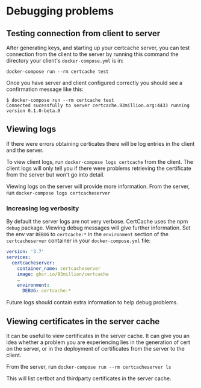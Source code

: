 # Debugging problems

## Testing connection from client to server

After generating keys, and starting up your certcache server, you can test connection from the client to the server by running this command the directory your client's `docker-compose.yml` is in:

```
docker-compose run --rm certcache test
```

Once you have server and client configured correctly you should see a confirmation message like this:

```
$ docker-compose run --rm certcache test
Connected sucessfully to server certcache.93million.org:4433 running version 0.1.0-beta.0
```

## Viewing logs

If there were errors obtaining certicates there will be log entries in the client and the server.

To view client logs, run `docker-compose logs certcache` from the client. The client logs will only tell you if there were problems retrieving the certificate from the server but won't go into detail.

Viewing logs on the server will provide more information. From the server, run `docker-compose logs certcacheserver`

### Increasing log verbosity

By default the server logs are not very verbose. CertCache uses the npm `debug` package. Viewing debug messages will give further information. Set the env var `DEBUG` to `certcache:*` in the `environment` section of the `certcacheserver` container in your `docker-compose.yml` file:

```yaml
version: '3.7'
services:
  certcacheserver:
    container_name: certcacheserver
    image: ghcr.io/93million/certcache
    …
    environment:
      DEBUG: certcache:*
```

Future logs should contain extra information to help debug problems.

## Viewing certificates in the server cache

It can be useful to view certificates in the server cache. It can give you an idea whether a problem you are experiencing lies in the generation of cert on the server, or in the deployment of certificates from the server to the client.

From the server, run `docker-compose run --rm certcacheserver ls`

This will list certbot and thirdparty certificates in the server cache.
